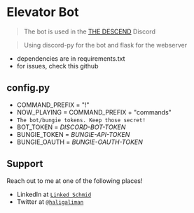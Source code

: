 # Elevator Bot

> The bot is used in the <a href="https://www.bungie.net/en/ClanV2?groupid=4107840">THE DESCEND</a> Discord

> Using discord-py for the bot and flask for the webserver

- dependencies are in requirements.txt
- for issues, check this github

## config.py

- COMMAND_PREFIX = "!"
- NOW_PLAYING = COMMAND_PREFIX + "commands"
- `The bot/bungie tokens. Keep those secret!`
- BOT_TOKEN = *DISCORD-BOT-TOKEN*
- BUNGIE_TOKEN = *BUNGIE-API-TOKEN*
- BUNGIE_OAUTH = *BUNGIE-OAUTH-TOKEN*


## Support

Reach out to me at one of the following places!

- LinkedIn at <a href="https://www.linkedin.com/in/lukas-schmid-9b9711179/" target="_blank">`Linked Schmid`</a>
- Twitter at <a href="http://twitter.com/haligaliman" target="_blank">`@haligaliman`</a>